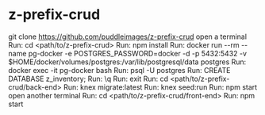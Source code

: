 # z-prefix-crud

git clone https://github.com/puddleimages/z-prefix-crud
open a terminal
Run: cd <path/to/z-prefix-crud>
Run: npm install
Run: docker run --rm --name pg-docker -e POSTGRES_PASSWORD=docker -d -p 5432:5432 -v $HOME/docker/volumes/postgres:/var/lib/postgresql/data postgres
Run: docker exec -it pg-docker bash
Run: psql -U postgres
Run: CREATE DATABASE z_inventory;
Run: \q
Run: exit
Run: cd <path/to/z-prefix-crud/back-end>
Run: knex migrate:latest
Run: knex seed:run
Run: npm start
open another terminal
Run: cd <path/to/z-prefix-crud/front-end>
Run: npm start
